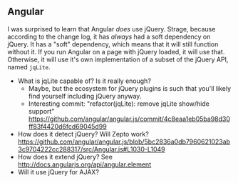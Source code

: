 

## Angular

I was surprised to learn that Angular *does* use jQuery. Strage, because
according to the change log, it has *always* had a soft dependency on jQuery.
It has a "soft" dependency, which means that it will still function without it.
If you run Angular on a page with jQuery loaded, it will use that. Otherwise,
it will use it's own implementation of a subset of the jQuery API, named
`jqLite`.

- What is jqLite capable of? Is it really enough?
  - Maybe, but the ecosystem for jQuery plugins is such that you'll likely find
    yourself including jQuery anyway.
  - Interesting commit: "refactor(jqLite): remove jqLite show/hide support"
    https://github.com/angular/angular.js/commit/4c8eaa1eb05ba98d30ff83f4420d6fcd69045d99
- How does it detect jQuery? Will Zepto work?
  https://github.com/angular/angular.js/blob/5bc2836a0db7960621023ab3c9704222cc288317/src/Angular.js#L1030-L1049
- How does it extend jQuery?
  See http://docs.angularjs.org/api/angular.element
- Will it use jQuery for AJAX?
